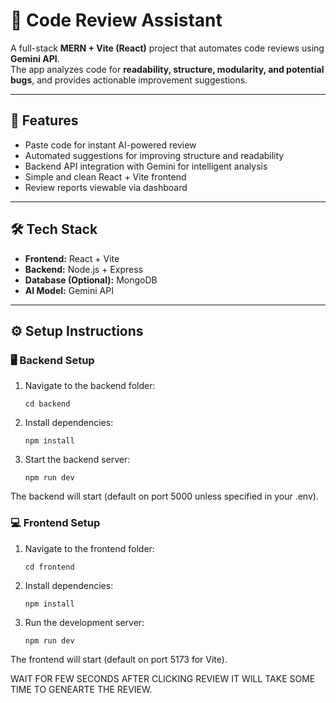 # 🧠 Code Review Assistant

A full-stack **MERN + Vite (React)** project that automates code reviews using **Gemini API**.  
The app analyzes code for **readability, structure, modularity, and potential bugs**, and provides actionable improvement suggestions.

---

## 🚀 Features

- Paste code for instant AI-powered review
- Automated suggestions for improving structure and readability
- Backend API integration with Gemini for intelligent analysis
- Simple and clean React + Vite frontend
- Review reports viewable via dashboard

---

## 🛠️ Tech Stack

- **Frontend:** React + Vite  
- **Backend:** Node.js + Express  
- **Database (Optional):** MongoDB  
- **AI Model:** Gemini API  

---

## ⚙️ Setup Instructions

### 🖥 Backend Setup

1. Navigate to the backend folder:
   ```
   cd backend

2. Install dependencies:
    ```
    npm install

3. Start the backend server:
    ```
    npm run dev

The backend will start (default on port 5000 unless specified in your .env).

### 💻 Frontend Setup

1. Navigate to the frontend folder:
    ```
    cd frontend

2. Install dependencies:
    ```
    npm install

3. Run the development server:
    ```
    npm run dev

The frontend will start (default on port 5173 for Vite).

WAIT FOR FEW SECONDS AFTER CLICKING REVIEW IT WILL TAKE SOME TIME TO GENEARTE THE REVIEW.